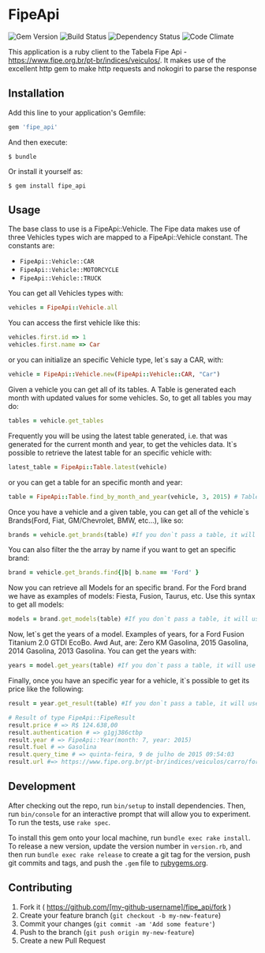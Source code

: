 # FipeApi

![Gem Version](https://img.shields.io/gem/v/fipe_api.svg)
![Build Status](https://img.shields.io/travis/caiofct/fipe_api.svg)
![Dependency Status](https://img.shields.io/gemnasium/caiofct/fipe_api.svg)
![Code Climate](https://img.shields.io/codeclimate/github/caiofct/fipe_api.svg)

This application is a ruby client to the Tabela Fipe Api - https://www.fipe.org.br/pt-br/indices/veiculos/. It makes use of the excellent http gem to make http requests and nokogiri to parse the response

## Installation

Add this line to your application's Gemfile:

```ruby
gem 'fipe_api'
```

And then execute:

    $ bundle

Or install it yourself as:

    $ gem install fipe_api

## Usage

The base class to use is a FipeApi::Vehicle. The Fipe data makes use of three Vehicles types wich are mapped to a FipeApi::Vehicle constant. The constants are:

* `FipeApi::Vehicle::CAR`
* `FipeApi::Vehicle::MOTORCYCLE`
* `FipeApi::Vehicle::TRUCK`

You can get all Vehicles types with:

```ruby
vehicles = FipeApi::Vehicle.all
```

You can access the first vehicle like this:

```ruby
vehicles.first.id => 1
vehicles.first.name => Car
```

or you can initialize an specific Vehicle type, let`s say a CAR, with:

```ruby
vehicle = FipeApi::Vehicle.new(FipeApi::Vehicle::CAR, "Car")
```

Given a vehicle you can get all of its tables. A Table is generated each month with updated values for some vehicles. So, to get all tables you may do:

```ruby
tables = vehicle.get_tables
```

Frequently you will be using the latest table generated, i.e. that was generated for the current month and year, to get the vehicles data. It`s possible to
retrieve the latest table for an specific vehicle with:

```ruby
latest_table = FipeApi::Table.latest(vehicle)
```

or you can get a table for an specific month and year:

```ruby
table = FipeApi::Table.find_by_month_and_year(vehicle, 3, 2015) # Table from March/2015
```

Once you have a vehicle and a given table, you can get all of the vehicle`s Brands(Ford, Fiat, GM/Chevrolet, BMW, etc...), like so:

```ruby
brands = vehicle.get_brands(table) #If you don`t pass a table, it will use the latest table for the vehicle.
```

You can also filter the the array by name if you want to get an specific brand:

```ruby
brand = vehicle.get_brands.find{|b| b.name == 'Ford' }
```

Now you can retrieve all Models for an specific brand. For the Ford brand we have as examples of models: Fiesta, Fusion, Taurus, etc. Use this syntax to get
all models:

```ruby
models = brand.get_models(table) #If you don`t pass a table, it will use the latest table for the vehicle.
```

Now, let`s get the years of a model. Examples of years, for a Ford Fusion Titanium 2.0 GTDI EcoBo. Awd Aut, are: Zero KM Gasolina, 2015 Gasolina, 2014 Gasolina, 2013 Gasolina.
You can get the years with:

```ruby
years = model.get_years(table) #If you don`t pass a table, it will use the latest table for the vehicle.
```

Finally, once you have an specific year for a vehicle, it`s possible to get its price like the following:

```ruby
result = year.get_result(table) #If you don`t pass a table, it will use the latest table for the vehicle.

# Result of type FipeApi::FipeResult
result.price # => R$ 124.638,00
result.authentication # => g1gj386ctbp
result.year # => FipeApi::Year(month: 7, year: 2015)
result.fuel # => Gasolina
result.query_time # => quinta-feira, 9 de julho de 2015 09:54:03
result.url #=> https://www.fipe.org.br/pt-br/indices/veiculos/carro/ford/7-2015/003376-6/32000/g/g1gj386ctbp
```

## Development

After checking out the repo, run `bin/setup` to install dependencies. Then, run `bin/console` for an interactive prompt that will allow you to experiment. To run the tests, use `rake spec`.

To install this gem onto your local machine, run `bundle exec rake install`. To release a new version, update the version number in `version.rb`, and then run `bundle exec rake release` to create a git tag for the version, push git commits and tags, and push the `.gem` file to [rubygems.org](https://rubygems.org).

## Contributing

1. Fork it ( https://github.com/[my-github-username]/fipe_api/fork )
2. Create your feature branch (`git checkout -b my-new-feature`)
3. Commit your changes (`git commit -am 'Add some feature'`)
4. Push to the branch (`git push origin my-new-feature`)
5. Create a new Pull Request
